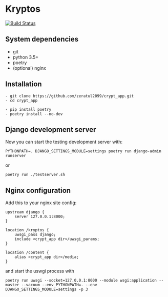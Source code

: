 Kryptos
=======

[![Build Status](https://travis-ci.com/zeratul2099/crypt_app.svg?branch=master)](https://travis-ci.com/zeratul2099/crypt_app)

System dependencies
-------------------

- git
- python 3.5+
- poetry
- (optional) nginx

Installation
------------


    - git clone https://github.com/zeratul2099/crypt_app.git
    - cd crypt_app

    - pip install poetry
    - poetry install --no-dev



Django development server
-------------------------

Now you can start the testing development server with:

    PYTHONPATH=. DJANGO_SETTINGS_MODULE=settings poetry run django-admin runserver

or

    poetry run ./testserver.sh

Nginx configuration
-------------------

Add this to your nginx site config:


    upstream django {
        server 127.0.0.1:8000;
    }

    location /kryptos {
        uwsgi_pass django;
        include <crypt_app dir>/uwsgi_params;
    }

    location /content {
        alias <crypt_app dir>/media;
    }


and start the uswgi process with

    poetry run uwsgi --socket=127.0.0.1:8000 --module wsgi:application --master --vacuum --env PYTHONPATH=. --env DJANGO_SETTINGS_MODULE=settings -p 3

